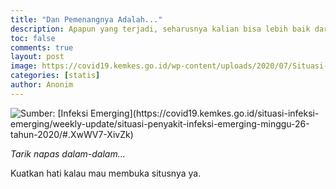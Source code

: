 ```yaml
---
title: "Dan Pemenangnya Adalah..."
description: Apapun yang terjadi, seharusnya kalian bisa lebih baik dari ini
toc: false
comments: true
layout: post
image: https://covid19.kemkes.go.id/wp-content/uploads/2020/07/Situasi-Infem-2020-Minggu-26-1.png
categories: [statis]
author: Anonim
---
```


![](https://covid19.kemkes.go.id/wp-content/uploads/2020/07/Situasi-Infem-2020-Minggu-26-1.png "Sumber: [Infeksi Emerging](https://covid19.kemkes.go.id/situasi-infeksi-emerging/weekly-update/situasi-penyakit-infeksi-emerging-minggu-26-tahun-2020/#.XwWV7-XivZk)")

*Tarik napas dalam-dalam...*

Kuatkan hati kalau mau membuka situsnya ya.